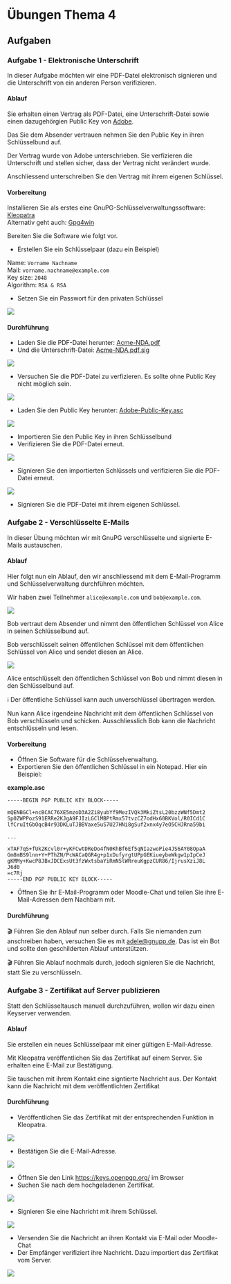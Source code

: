 # Übungen Thema 4

## Aufgaben

### Aufgabe 1 - Elektronische Unterschrift

In dieser Aufgabe möchten wir eine PDF-Datei elektronisch signieren und die Unterschrift von ein anderen Person verifizieren.

#### Ablauf

Sie erhalten einen Vertrag als PDF-Datei, eine Unterschrift-Datei sowie einen dazugehörgien Public Key von [Adobe](https://www.adobe.com/).

Das Sie dem Absender vertrauen nehmen Sie den Public Key in ihren Schlüsselbund auf.

Der Vertrag wurde von Adobe unterschrieben. Sie verfizieren die Unterschrift und stellen sicher, dass der Vertrag nicht verändert wurde.

Anschliessend unterschreiben Sie den Vertrag mit ihrem eigenen Schlüssel.

#### Vorbereitung

Installieren Sie als erstes eine GnuPG-Schlüsselverwaltungssoftware: [Kleopatra](https://www.openpgp.org/software/kleopatra/)\
Alternativ geht auch: [Gpg4win](https://www.gpg4win.org/)

Bereiten Sie die Software wie folgt vor.

* Erstellen Sie ein Schlüsselpaar (dazu ein Beispiel)

Name: `Vorname Nachname`\
Mail: `vorname.nachname@example.com`\
Key size: `2048`\
Algorithm: `RSA & RSA`

* Setzen Sie ein Passwort für den privaten Schlüssel

![](./new-key.png)

#### Durchführung

* Laden Sie die PDF-Datei herunter: [Acme-NDA.pdf](https://github.com/janikvonrotz/encrypt.casa/raw/main/Acme-NDA.pdf)
* Und die Unterschrift-Datei: [Acme-NDA.pdf.sig](https://github.com/janikvonrotz/encrypt.casa/raw/main/Acme-NDA.pdf.sig)

![](./acme-pdf-sig.png)

* Versuchen Sie die PDF-Datei zu verfizieren. Es sollte ohne Public Key nicht möglich sein.

![](./cleopatra-verification-failed.png)

* Laden Sie den Public Key herunter: [Adobe-Public-Key.asc](https://github.com/janikvonrotz/encrypt.casa/raw/main/Adobe-Public-Key.asc)

![](./adobe-public-key.png)

* Importieren Sie den Public Key in ihren Schlüsselbund
* Verifizieren Sie die PDF-Datei erneut.

![](./cleopatra-not-trusted.png)
* Signieren Sie den importierten Schlüssels und verifizieren Sie die PDF-Datei erneut.

![](./cleopatra-signed.png)

* Signieren Sie die PDF-Datei mit ihrem eigenen Schlüssel.

### Aufgabe 2 - Verschlüsselte E-Mails

In dieser Übung möchten wir mit GnuPG verschlüsselte und signierte E-Mails austauschen.

#### Ablauf

Hier folgt nun ein Ablauf, den wir anschliessend mit dem E-Mail-Programm und Schlüsselverwaltung durchführen möchten.

Wir haben zwei Teilnehmer `alice@example.com` und `bob@example.com`.

![](./alice-my-public-key.png)

Bob vertraut dem Absender und nimmt den öffentlichen Schlüssel von Alice in seinen Schlüsselbund auf.

Bob verschlüsselt seinen öffentlichen Schlüssel mit dem öffentlichen Schlüssel von Alice und sendet diesen an Alice.

![](./bob-my-public-key.png)

Alice entschlüsselt den öffentlichen Schlüssel von Bob und nimmt diesen in den Schlüsselbund auf.

ℹ️ Der öffentliche Schlüssel kann auch unverschlüssel übertragen werden.

Nun kann Alice irgendeine Nachricht mit dem öffentlichen Schlüssel von Bob verschlüsseln und schicken. Ausschliesslich Bob kann die Nachricht entschlüsseln und lesen.

#### Vorbereitung

* Öffnen Sie Software für die Schlüsselverwaltung.
* Exportieren Sie den öffentlichen Schlüssel in ein Notepad. Hier ein Beispiel:

**example.asc**

```
-----BEGIN PGP PUBLIC KEY BLOCK-----

mQENBGCl+ncBCAC76XE5mzoD3A2Zi8yubYf9MezIVQk3MkiZtsL20bzzWNf5Dmt2
Sp0ZWPPozS91ERRe2KJgA9FJIzLGClMBPtRmx57tvzCZ7odHx60BKVol/R0ICd1C
lfCruItGbOqcB4r93DKLuTJBBVaxe5uS7U27HNi8gSuf2xnx4y7eO5CHJRna59bi

...

xTAF7qS+fUk2Kcvl0r+yKFCwtDReDo4fN0KhBf6Ef5qNIazwoPie4JS6AY08OpaA
Gm8mBS9lnn+Y+PThZN/PcWACaQGR4g+p1xDufyrgtUPpGEKiueybeWkgw1pIpCeJ
gKMMy+KwcP8JBxJDCExsUt3fzWxtsbaYiRmN5lWRreuKgpzCUR86/IjrusXziJ8L
J6d0
=c7Rj
-----END PGP PUBLIC KEY BLOCK-----
```

* Öffnen Sie ihr E-Mail-Programm oder Moodle-Chat und teilen Sie ihre E-Mail-Adressen dem Nachbarn mit.

#### Durchführung

🎬 Führen Sie den Ablauf nun selber durch. Falls Sie niemanden zum anschreiben haben, versuchen Sie es mit <adele@gnupp.de>. Das ist ein Bot und sollte den geschilderten Ablauf unterstützen.

🎬 Führen Sie Ablauf nochmals durch, jedoch signieren Sie die Nachricht, statt Sie zu verschlüsseln.

### Aufgabe 3 - Zertifikat auf Server publizieren

Statt den Schlüsseltausch manuell durchzuführen, wollen wir dazu einen Keyserver verwenden.

#### Ablauf

Sie erstellen ein neues Schlüsselpaar mit einer gültigen E-Mail-Adresse.

Mit Kleopatra veröffentlichen Sie das Zertifikat auf einem Server. Sie erhalten eine E-Mail zur Bestätigung.

Sie tauschen mit ihrem Kontakt eine signtierte Nachricht aus. Der Kontakt kann die Nachricht mit dem veröffentlichten Zertifikat

#### Durchführung

* Veröffentlichen Sie das Zertifikat mit der entsprechenden Funktion in Kleopatra.

![](./kleopatra-publish.png)
* Bestätigen Sie die E-Mail-Adresse.

![](./kleopatra-confirm.png)

* Öffnen Sie den Link <https://keys.openpgp.org/> im Browser
* Suchen Sie nach dem hochgeladenen Zertifikat.

![](./kleopatra-found-entry.png)

* Signieren Sie eine Nachricht mit ihrem Schlüssel.

![](./kleopatra-sign.png)

* Versenden Sie die Nachricht an ihren Kontakt via E-Mail oder Moodle-Chat
* Der Empfänger verifiziert ihre Nachricht. Dazu importiert das Zertifikat vom Server.

![](./kleopatra-lookup.png)